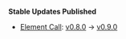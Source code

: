 **Stable Updates Published**

* [Element Call](https://github.com/element-hq/element-call): [v0.8.0](https://github.com/element-hq/element-call/releases/tag/v0.8.0) -> [v0.9.0](https://github.com/element-hq/element-call/releases/tag/v0.9.0)
